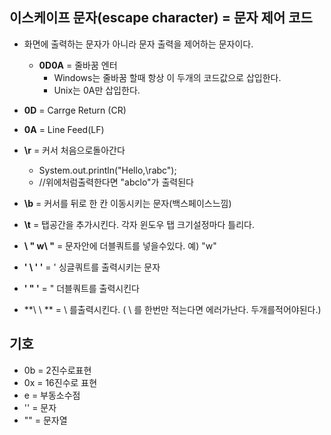## 이스케이프 문자(escape character) = 문자 제어 코드

- 화면에 출력하는 문자가 아니라 문자 출력을 제어하는 문자이다.
  - **0D0A** = 줄바꿈 엔터
    - Windows는 줄바꿈 할때 항상 이 두개의 코드값으로 삽입한다.
    - Unix는 0A만 삽입한다.

- **0D** = Carrge Return (CR)

- **0A** = Line Feed(LF) 

- **\r** = 커서 처음으로돌아간다
  - System.out.println("Hello,\rabc");  
  - //위에처럼출력한다면 "abclo"가 출력된다

- **\b** = 커서를 뒤로 한 칸 이동시키는 문자(백스페이스느낌)

- **\t** = 탭공간을 추가시킨다. 각자 윈도우 탭 크기설정마다 틀리다.

- **\ " w\ "**   = 문자안에 더블쿼트를 넣을수있다. 예) "w"
- **' \ ' '**  =  ' 싱글쿼트를 출력시키는 문자
- **' " '**  = "  더블쿼트를 출력시킨다
- **\  \ **  =  \  를출력시킨다.  ( \ 를 한번만 적는다면 에러가난다. 두개를적어야된다.) 

## 기호

- 0b  = 2진수로표현  
- 0x  = 16진수로 표현
- e    =  부동소수점
- ''    =  문자
- ""   = 문자열